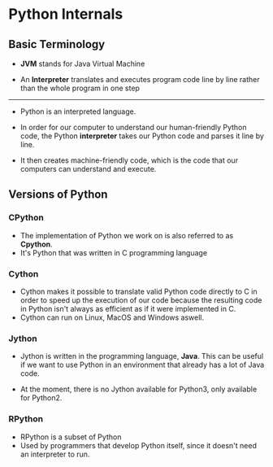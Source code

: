 # Python Internals

## Basic Terminology

* **JVM** stands for Java Virtual Machine

* An **Interpreter** translates and executes program code line by line rather than the whole program in one step
----
* Python is an interpreted language. 

* In order for our computer to understand our human-friendly Python code, the Python **interpreter** takes our Python code and parses it line by line. 

* It then creates machine-friendly code, which is the code that our computers can understand and execute.

## Versions of Python

### CPython

* The implementation of Python we work on is also referred to as **Cpython**.
* It's Python that was written in C programming language 

### Cython

* Cython makes it possible to translate valid Python code directly to C in order to speed up the execution of our code because the resulting code in Python isn't always as efficient as if it were implemented in C. 
* Cython can run on Linux, MacOS and Windows aswell.

### Jython

* Jython is written in the programming language, **Java**. This can be useful if we want to use Python in an environment that already has a lot of Java code.

* At the moment, there is no Jython available for Python3, only available for Python2.

### RPython

* RPython is a subset of Python
* Used by programmers that develop Python itself, since it doesn't need an interpreter to run.